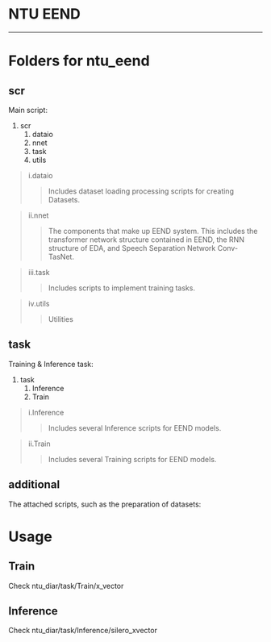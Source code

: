 NTU EEND
===========================


****

# Folders for ntu_eend
## **scr**
Main script:
1. scr
   1. dataio
   2. nnet
   3. task
   4. utils

>i.dataio
>>Includes dataset loading processing scripts for creating Datasets.

>ii.nnet
>>The components that make up EEND system. This includes the transformer network structure contained in EEND, the RNN structure of EDA, and Speech Separation Network Conv-TasNet.

>iii.task
>>Includes scripts to implement training tasks.

>iv.utils
>>Utilities



## **task**
Training & Inference task:
1. task
   1. Inference
   2. Train


>i.Inference
>>Includes several Inference scripts for EEND models.

>ii.Train
>>Includes several Training scripts for EEND models.


## **additional**
The attached scripts, such as the preparation of datasets:


# Usage

## **Train**
Check ntu_diar/task/Train/x_vector

## **Inference**
Check ntu_diar/task/Inference/silero_xvector
